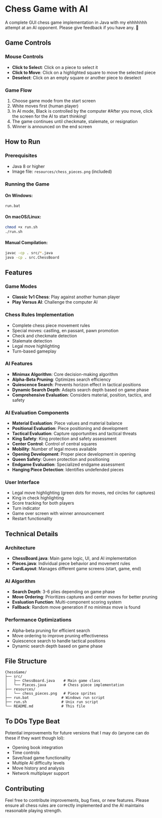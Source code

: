 # Chess Game with AI

A complete GUI chess game implementation in Java with my ehhhhhhh attempt at an AI opponent. Please give feedback if you have any. 🐡

## Game Controls

### Mouse Controls
- **Click to Select**: Click on a piece to select it
- **Click to Move**: Click on a highlighted square to move the selected piece
- **Deselect**: Click on an empty square or another piece to deselect

### Game Flow
1. Choose game mode from the start screen
2. White moves first (human player)
3. In AI mode, Black is controlled by the computer #After you move, click the screen for the AI to start thinking!
4. The game continues until checkmate, stalemate, or resignation
5. Winner is announced on the end screen

## How to Run

### Prerequisites
- Java 8 or higher
- Image file: `resources/chess_pieces.png` (included)

### Running the Game

#### On Windows:
```bash
run.bat
```

#### On macOS/Linux:
```bash
chmod +x run.sh
./run.sh
```

#### Manual Compilation:
```bash
javac -cp . src/*.java
java -cp . src.ChessBoard
```

## Features

### Game Modes
- **Classic 1v1 Chess**: Play against another human player
- **Play Versus AI**: Challenge the computer AI

### Chess Rules Implementation
- Complete chess piece movement rules
- Special moves: castling, en passant, pawn promotion
- Check and checkmate detection
- Stalemate detection
- Legal move highlighting
- Turn-based gameplay

### AI Features
- **Minimax Algorithm**: Core decision-making algorithm
- **Alpha-Beta Pruning**: Optimizes search efficiency
- **Quiescence Search**: Prevents horizon effect in tactical positions
- **Dynamic Search Depth**: Adapts search depth based on game phase
- **Comprehensive Evaluation**: Considers material, position, tactics, and safety

### AI Evaluation Components
- **Material Evaluation**: Piece values and material balance
- **Positional Evaluation**: Piece positioning and development
- **Tactical Evaluation**: Capture opportunities and tactical threats
- **King Safety**: King protection and safety assessment
- **Center Control**: Control of central squares
- **Mobility**: Number of legal moves available
- **Opening Development**: Proper piece development in opening
- **Queen Safety**: Queen protection and positioning
- **Endgame Evaluation**: Specialized endgame assessment
- **Hanging Piece Detection**: Identifies undefended pieces

### User Interface
- Legal move highlighting (green dots for moves, red circles for captures)
- King in check highlighting
- Score tracking for both players
- Turn indicator
- Game over screen with winner announcement
- Restart functionality


## Technical Details

### Architecture
- **ChessBoard.java**: Main game logic, UI, and AI implementation
- **Pieces.java**: Individual piece behavior and movement rules
- **CardLayout**: Manages different game screens (start, game, end)

### AI Algorithm
- **Search Depth**: 3-6 plies depending on game phase
- **Move Ordering**: Prioritizes captures and center moves for better pruning
- **Evaluation Function**: Multi-component scoring system
- **Fallback**: Random move generation if no minimax move is found

### Performance Optimizations
- Alpha-beta pruning for efficient search
- Move ordering to improve pruning effectiveness
- Quiescence search to handle tactical positions
- Dynamic search depth based on game phase

## File Structure
```
ChessGame/
├── src/
│   ├── ChessBoard.java    # Main game class
│   └── Pieces.java        # Chess piece implementation
├── resources/
│   └── chess_pieces.png   # Piece sprites
├── run.bat               # Windows run script
├── run.sh                # Unix run script
└── README.md             # This file
```

## To DOs Type Beat

Potential improvements for future versions that I may do (anyone can do these if they want though lol):
- Opening book integration
- Time controls
- Save/load game functionality
- Multiple AI difficulty levels
- Move history and analysis
- Network multiplayer support


## Contributing

Feel free to contribute improvements, bug fixes, or new features. Please ensure all chess rules are correctly implemented and the AI maintains reasonable playing strength. 
